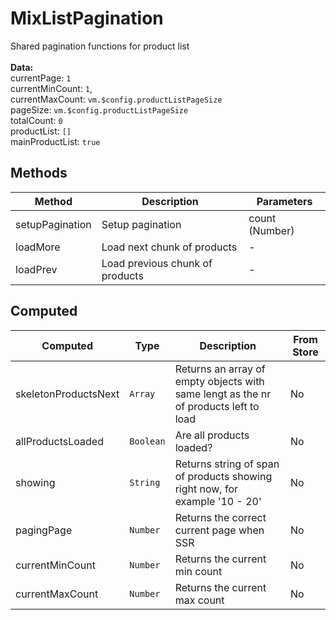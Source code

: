 # MixListPagination

Shared pagination functions for product list<br><br> **Data:**<br> currentPage: `1`<br> currentMinCount: `1`,<br> currentMaxCount: `vm.$config.productListPageSize`<br> pageSize: `vm.$config.productListPageSize`<br> totalCount: `0`<br> productList: `[]`<br> mainProductList: `true`<br>

## Methods

<!-- @vuese:MixListPagination:methods:start -->
|Method|Description|Parameters|
|---|---|---|
|setupPagination|Setup pagination|count (Number)|
|loadMore|Load next chunk of products|-|
|loadPrev|Load previous chunk of products|-|

<!-- @vuese:MixListPagination:methods:end -->


## Computed

<!-- @vuese:MixListPagination:computed:start -->
|Computed|Type|Description|From Store|
|---|---|---|---|
|skeletonProductsNext|`Array`|Returns an array of empty objects with same lengt as the nr of products left to load|No|
|allProductsLoaded|`Boolean`|Are all products loaded?|No|
|showing|`String`|Returns string of span of products showing right now, for example '10 - 20'|No|
|pagingPage|`Number`|Returns the correct current page when SSR|No|
|currentMinCount|`Number`|Returns the current min count|No|
|currentMaxCount|`Number`|Returns the current max count|No|

<!-- @vuese:MixListPagination:computed:end -->


